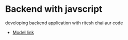 # Backend with javscript 
developing backend application with ritesh chai aur code  
- [Model link](https://app.eraser.io/workspace/YtPqZ1VogxGy1jzIDkzj)